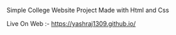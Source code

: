 Simple College Website Project Made with Html and Css

Live On Web :- https://yashraj1309.github.io/

